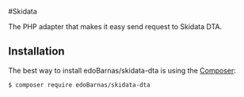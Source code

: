 #Skidata

The PHP adapter that makes it easy send request to Skidata DTA.

Installation
------------

The best way to install edoBarnas/skidata-dta is using the [Composer](http://getcomposer.org/):

```sh
$ composer require edoBarnas/skidata-dta
```
